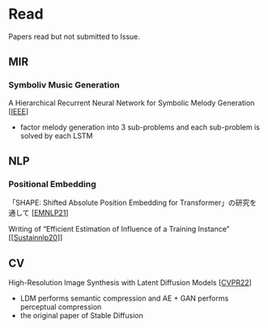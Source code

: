 # Read
Papers read but not submitted to Issue.

## MIR
### Symboliv Music Generation
A Hierarchical Recurrent Neural Network for Symbolic Melody Generation [[IEEE](https://arxiv.org/abs/1712.05274)]
- factor melody generation into 3 sub-problems and each sub-problem is solved by each LSTM

## NLP
### Positional Embedding
「SHAPE: Shifted Absolute Position Embedding for Transformer」の研究を通して [[EMNLP21](https://www.jstage.jst.go.jp/article/jnlp/29/1/29_248/_pdf/-char/ja)]

Writing of “Efficient Estimation of Influence of a Training Instance” [[[Sustainnlp20](https://aclanthology.org/2020.sustainlp-1.6/)]]

## CV
High-Resolution Image Synthesis with Latent Diffusion Models [[CVPR22](https://arxiv.org/abs/2112.10752)]
- LDM performs semantic compression and AE + GAN performs perceptual compression
- the original paper of Stable Diffusion

